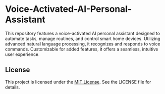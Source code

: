 # Voice-Activated-AI-Personal-Assistant
This repository features a voice-activated AI personal assistant designed to automate tasks, manage routines, and control smart home devices. Utilizing advanced natural language processing, it recognizes and responds to voice commands. Customizable for added features, it offers a seamless, intuitive user experience.

## License
This project is licensed under the [MIT License](LICENSE). See the LICENSE file for details.
